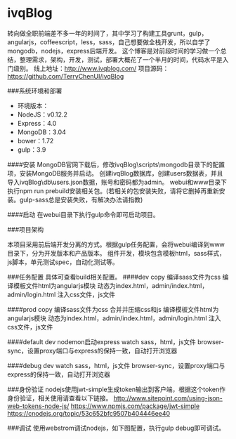 # ivqBlog

转向做全职前端差不多一年的时间了，其中学习了构建工具grunt，gulp，angularjs，coffeescript，less，sass，自己想要做全栈开发，所以自学了mongodb，nodejs，express后端开发。
这个博客是对前段时间的学习做一个总结，整理需求，架构，开发，测试，部署大概花了一个半月的时间，代码水平是入门级别。
线上地址：http://www.ivqblog.com/
项目源码：https://github.com/TerryChenUI/ivqBlog
 
###系统环境和部署
 
* 环境版本：
* NodeJS：v0.12.2
* Express：4.0
* MongoDB：3.04
* bower：1.72
* gulp：3.9
 
####安装
MongoDB官网下载后，修改ivqBlog\scripts\mongodb目录下的配置项，安装MongoDB服务并启动。
创建ivqBlog数据库，创建users数据表，并且导入ivqBlog\db\users.json数据，账号和密码都为admin。
webui和www目录下执行npm run prebuild安装相关包。(若相关的包安装失败，请将它删掉再重新安装。gulp-sass总是安装失败，有解决办法请指教)
 
####启动
在webui目录下执行gulp命令即可启动项目。
 
###项目架构
 
本项目采用前后端开发分离的方式。根据gulp任务配置，会将webui编译到www目录下，分为开发版本和产品版本。
组件开发，模块包含模板html，sass样式，js脚本，单元测试spec，自动化测试等。
 
###任务配置
具体可查看build相关配置。
####dev
copy
编译sass文件为css
编译模板文件html为angularjs模块
动态为index.html，admin/index.html，admin/login.html 注入css文件，js文件
 
####prod
copy
编译sass文件为css
合并并压缩css和js
编译模板文件html为angularjs模块
动态为index.html，admin/index.html，admin/login.html 注入css文件，js文件
 
####default
dev
nodemon启动express
watch sass，html，js文件
browser-sync，设置proxy端口与express的保持一致，自动打开浏览器
 
####debug
dev
watch sass，html，js文件
browser-sync，设置proxy端口与express的保持一致，自动打开浏览器
 
###身份验证
nodejs使用jwt-simple生成token输出到客户端，根据这个token作身份验证，相关使用请查看以下链接。
http://www.sitepoint.com/using-json-web-tokens-node-js/
https://www.npmjs.com/package/jwt-simple
https://cnodejs.org/topic/53c652bfc9507b404446ee40
 
###调试
使用webstrom调试nodejs，如下图配置，执行gulp debug即可调试。

